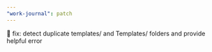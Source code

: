 ```yaml
---
"work-journal": patch
---
```


🐛 fix: detect duplicate templates/ and Templates/ folders and provide helpful error
